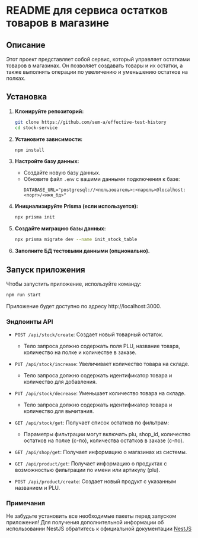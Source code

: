 # README для сервиса остатков товаров в магазине

## Описание
Этот проект представляет собой сервис, который управляет остатками товаров в магазинах. Он позволяет создавать товары и их остатки, а также выполнять операции по увеличению и уменьшению остатков на полках.

## Установка

1. **Клонируйте репозиторий:**
   ```bash
   git clone https://github.com/sem-a/effective-test-history
   cd stock-service
   ```

2. **Установите зависимости:**
   ```bash
   npm install
   ```

3. **Настройте базу данных:**
    - Создайте новую базу данных.
    - Обновите файл `.env` с вашими данными подключения к базе:
      ```
      DATABASE_URL="postgresql://<пользователь>:<пароль>@localhost:<порт>/<имя_бд>"
      ```

4. **Инициализируйте Prisma (если используется):**
    ```bash
    npx prisma init
    ```

5. **Создайте миграцию базы данных:** 
    ```bash
    npx prisma migrate dev --name init_stock_table 
    ```

6. **Заполните БД тестовыми данными (опционально).**

## Запуск приложения

Чтобы запустить приложение, используйте команду:

```bash
npm run start 
```
Приложение будет доступно по адресу http://localhost:3000.

### Эндпоинты API

- `POST /api/stock/create`: Создает новый товарный остаток.
  - Тело запроса должно содержать поля PLU, название товара, количество на полке и количестве в заказе.

- `PUT /api/stock/increase`: Увеличивает количество товара на складе.
  - Тело запроса должно содержать идентификатор товара и количество для добавления.

- `PUT /api/stock/decrease`: Уменьшает количество товара на складе.
  - Тело запроса должно содержать идентификатор товара и количество для вычитания.

- `GET /api/stock/get`: Получает список остатков по фильтрам:
  - Параметры фильтрации могут включать plu, shop_id,
количество остатков на полке (с-по), количества остатков в заказе (с-по).

- `GET /api/shop/get`: Получает информацию о магазинах из системы.

- `GET /api/product/get`: Получает информацию о продуктах с возможностью фильтрации по имени или артикулу (plu).

- `POST /api/product/create`: Создает новый продукт с указанным названием и PLU.

### Примечания 

Не забудьте установить все необходимые пакеты перед запуском приложения! Для получения дополнительной информации об использовании NestJS обратитесь к официальной документации [NestJS](https://docs.nestjs.com/)

